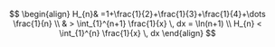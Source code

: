 $$
\begin{align}
	H_{n}& =1+\frac{1}{2}+\frac{1}{3}+\frac{1}{4}+\dots \frac{1}{n} \\
	& > \int_{1}^{n+1} \frac{1}{x} \, dx = \ln(n+1) \\
	H_{n} < \int_{1}^{n} \frac{1}{x} \, dx 
\end{align}
$$